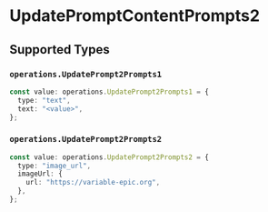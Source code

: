 # UpdatePromptContentPrompts2


## Supported Types

### `operations.UpdatePrompt2Prompts1`

```typescript
const value: operations.UpdatePrompt2Prompts1 = {
  type: "text",
  text: "<value>",
};
```

### `operations.UpdatePrompt2Prompts2`

```typescript
const value: operations.UpdatePrompt2Prompts2 = {
  type: "image_url",
  imageUrl: {
    url: "https://variable-epic.org",
  },
};
```

